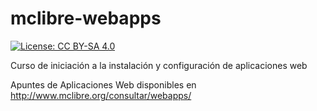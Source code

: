 # mclibre-webapps

[![License: CC BY-SA 4.0](https://img.shields.io/badge/License-CC%20BY--SA%204.0-lightgrey.svg)](https://creativecommons.org/licenses/by-sa/4.0/deed.es_ES)

Curso de iniciación a la instalación y configuración de aplicaciones web

Apuntes de Aplicaciones Web disponibles en http://www.mclibre.org/consultar/webapps/
